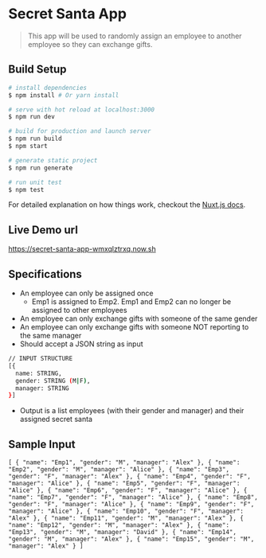 # Secret Santa App

> This app will be used to randomly assign an employee to another employee so they can exchange gifts.

## Build Setup

```bash
# install dependencies
$ npm install # Or yarn install

# serve with hot reload at localhost:3000
$ npm run dev

# build for production and launch server
$ npm run build
$ npm start

# generate static project
$ npm run generate

# run unit test
$ npm test
```

For detailed explanation on how things work, checkout the [Nuxt.js docs](https://github.com/nuxt/nuxt.js).

## Live Demo url

<https://secret-santa-app-wmxqlztrxq.now.sh>

## Specifications

- An employee can only be assigned once
  - Emp1 is assigned to Emp2. Emp1 and Emp2 can no longer be assigned to other employees
- An employee can only exchange gifts with someone of the same gender
- An employee can only exchange gifts with someone NOT reporting to the same manager
- Should accept a JSON string as input

```bash
// INPUT STRUCTURE
[{
  name: STRING,
  gender: STRING (M|F),
  manager: STRING
}]
```

- Output is a list employees (with their gender and manager) and their assigned secret santa

## Sample Input

```
[ { "name": "Emp1", "gender": "M", "manager": "Alex" }, { "name": "Emp2", "gender": "M", "manager": "Alice" }, { "name": "Emp3", "gender": "F", "manager": "Alex" }, { "name": "Emp4", "gender": "F", "manager": "Alice" }, { "name": "Emp5", "gender": "F", "manager": "Alice" }, { "name": "Emp6", "gender": "F", "manager": "Alice" }, { "name": "Emp7", "gender": "F", "manager": "Alice" }, { "name": "Emp8", "gender": "F", "manager": "Alice" }, { "name": "Emp9", "gender": "F", "manager": "Alice" }, { "name": "Emp10", "gender": "F", "manager": "Alex" }, { "name": "Emp11", "gender": "M", "manager": "Alex" }, { "name": "Emp12", "gender": "M", "manager": "Alex" }, { "name": "Emp13", "gender": "M", "manager": "David" }, { "name": "Emp14", "gender": "M", "manager": "Alex" }, { "name": "Emp15", "gender": "M", "manager": "Alex" } ]
```
